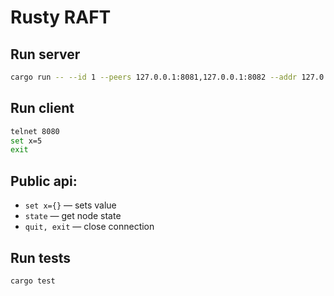# Rusty RAFT

## Run server
```bash
cargo run -- --id 1 --peers 127.0.0.1:8081,127.0.0.1:8082 --addr 127.0.0.1:8080
```

## Run client
```bash
telnet 8080
set x=5
exit
```

## Public api:
 * `set x={}` — sets value 
 * `state` — get node state
 * `quit, exit` — close connection

## Run tests
```bash
cargo test
```
